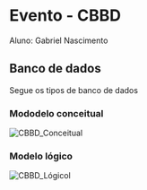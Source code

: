 # Evento - CBBD
Aluno: Gabriel Nascimento

## Banco de dados
Segue os tipos de banco de dados
### Mododelo conceitual
![CBBD_Conceitual](https://user-images.githubusercontent.com/74626734/206263829-fa3e4b11-bb6f-4bb8-9284-7fe636089a20.png)
### Modelo lógico
![CBBD_Lógicol](https://user-images.githubusercontent.com/74626734/206263683-e99ad5a0-7ada-4e3e-864a-06ce4e12aded.png)

